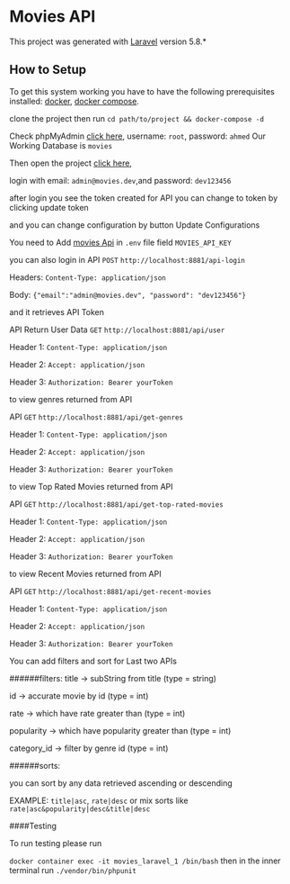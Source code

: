 # Movies API

This project was generated with [Laravel](https://laravel.com/) version 5.8.*

## How to Setup

To get this system working you have to have the following prerequisites installed:
[docker](https://www.docker.com/),
[docker compose](https://docs.docker.com/compose/).

clone the project
then run
`cd path/to/project && docker-compose -d
`

Check phpMyAdmin [click here](http://localhost:8883),
username: `root`, password: `ahmed`
Our Working Database is `movies`

Then open the project [click here](http://0.0.0.0:8881),

login with email: `admin@movies.dev`,and password: `dev123456`

after login you see the token created for API you can change to token by clicking update token

and you can change configuration by button Update Configurations

You need to Add [movies Api](https://themoviedb.org/) in `.env` file field `MOVIES_API_KEY`


you can also login in API `POST`  `http://localhost:8881/api-login`

 Headers: `Content-Type: application/json`
 
 Body: `{"email":"admin@movies.dev", "password": "dev123456"}`
 
 and it retrieves API Token
 
 API Return User Data `GET`  `http://localhost:8881/api/user`
 
 Header 1: `Content-Type: application/json`
 
Header 2: `Accept: application/json`
 
Header 3: `Authorization: Bearer yourToken`

to view genres returned from API

 API  `GET`  `http://localhost:8881/api/get-genres`
 
 Header 1: `Content-Type: application/json`
 
Header 2: `Accept: application/json`
 
Header 3: `Authorization: Bearer yourToken`

to view Top Rated Movies returned from API

 API  `GET`  `http://localhost:8881/api/get-top-rated-movies`
 
 Header 1: `Content-Type: application/json`
 
Header 2: `Accept: application/json`
 
Header 3: `Authorization: Bearer yourToken`

to view Recent Movies returned from API

 API  `GET`  `http://localhost:8881/api/get-recent-movies`
 
 Header 1: `Content-Type: application/json`
 
Header 2: `Accept: application/json`
 
Header 3: `Authorization: Bearer yourToken`

You can add filters and sort for Last two APIs

######filters:
title -> subString from title (type = string)

id -> accurate movie by id (type = int)

rate -> which have rate greater than (type = int)

popularity -> which have popularity greater than (type = int)

category_id -> filter by genre id  (type = int)

######sorts:

you can sort by any data retrieved ascending or descending

EXAMPLE: `title|asc`, `rate|desc` 
or mix sorts like `rate|asc&popularity|desc&title|desc`

####Testing

To run testing please run

 `docker container exec -it movies_laravel_1 /bin/bash`
 then in the inner terminal run
 `./vendor/bin/phpunit`





